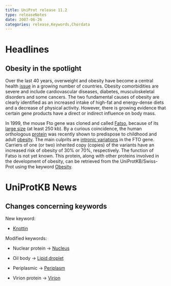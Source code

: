 ```yaml
---
title: UniProt release 11.2
type: releaseNotes
date: 2007-06-26
categories: release,Keywords,Chordata
---
```


# Headlines

## Obesity in the spotlight

Over the last 40 years, overweight and obesity have become a central health [issue](http://www.who.int/topics/obesity/en/) in a growing number of countries. Obesity comorbidities are severe and include cardiovascular diseases, diabetes, musculoskeletal disorders and some cancers. The two fundamental causes of obesity are clearly identified as an increased intake of high-fat and energy-dense diets and a decrease of physical activity. However, there is growing evidence that certain gene products have a direct or indirect influence on body mass.

In 1999, the mouse Fto gene was cloned and called [Fatso](https://www.uniprot.org/uniprotkb/Q8BGW1), because of its [large size](http://dx.doi.org/10.1007/s003359901144) (at least 250 kb). By a curious coincidence, the human orthologous [protein](https://www.uniprot.org/uniprotkb/Q9C0B1) was recently shown to predispose to childhood and adult [obesity](http://dx.doi.org/10.1126/science.1141634). The main culprits are [intronic variations](http://dx.doi.org/10.1038/ng2048) in the FTO gene. Carriers of one (or two) inherited copy (copies) of the variants have an increased risk of obesity of 30% or 70%, respectively. The function of Fatso is not yet known. This protein, along with other proteins involved in the development of obesity, can be retrieved from the UniProtKB/Swiss-Prot using the keyword [Obesity](https://www.uniprot.org/keywords/KW-0550).

# UniProtKB News

## Changes concerning keywords

New keyword:

- [Knottin](https://www.uniprot.org/keywords/KW-0960)

Modified keywords:

- Nuclear protein -&gt; [Nucleus](https://www.uniprot.org/keywords/KW-0539)

- Oil body -&gt; [Lipid droplet](https://www.uniprot.org/keywords/KW-0551)

- Periplasmic -&gt; [Periplasm](https://www.uniprot.org/keywords/KW-0574)

- Virion protein -&gt; [Virion](https://www.uniprot.org/keywords/KW-0946)
